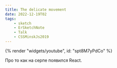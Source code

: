 ```yaml
---
title: The delicate movement
date: 2022-12-19T02
tags:
    - sketch
    - ErSketchNote
    - Talk
    - CSSMinskJs2019
---
```


{% render "widgets/youtube",  id: "spt8M7yPdCo" %}

Про то как на серпе появился React.
